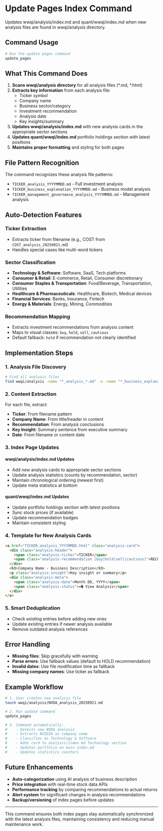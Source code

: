 # Update Pages Index Command

Updates wwqi/analysis/index.md and quant/wwqi/index.md when new analysis files are found in wwqi/analysis directory.

## Command Usage

```bash
# Run the update pages command
update_pages
```

## What This Command Does

1. **Scans wwqi/analysis directory** for all analysis files (*.md, *.html)
2. **Extracts key information** from each analysis file:
   - Ticker symbol
   - Company name  
   - Business sector/category
   - Investment recommendation
   - Analysis date
   - Key insights/summary
3. **Updates wwqi/analysis/index.md** with new analysis cards in the appropriate sector sections
4. **Updates quant/wwqi/index.md** portfolio holdings section with latest positions
5. **Maintains proper formatting** and styling for both pages

## File Pattern Recognition

The command recognizes these analysis file patterns:
- `TICKER_analysis_YYYYMMDD.md` - Full investment analysis
- `TICKER_business_explanation_YYYYMMDD.md` - Business model analysis  
- `TICKER_management_governance_analysis_YYYYMMDD.md` - Management analysis

## Auto-Detection Features

### Ticker Extraction
- Extracts ticker from filename (e.g., COST from `COST_analysis_20250921.md`)
- Handles special cases like multi-word tickers

### Sector Classification
- **Technology & Software**: Software, SaaS, Tech platforms
- **Consumer & Retail**: E-commerce, Retail, Consumer discretionary
- **Consumer Staples & Transportation**: Food/Beverage, Transportation, Utilities
- **Healthcare & Pharmaceuticals**: Healthcare, Biotech, Medical devices
- **Financial Services**: Banks, Insurance, Fintech
- **Energy & Materials**: Energy, Mining, Commodities

### Recommendation Mapping
- Extracts investment recommendations from analysis content
- Maps to visual classes: `buy`, `hold`, `sell`, `cautious`
- Default fallback: `hold` if recommendation not clearly identified

## Implementation Steps

### 1. Analysis File Discovery
```bash
# Find all analysis files
find wwqi/analysis -name "*_analysis_*.md" -o -name "*_business_explanation_*.md" -o -name "*_management_*.md"
```

### 2. Content Extraction
For each file, extract:
- **Ticker**: From filename pattern
- **Company Name**: From title/header in content
- **Recommendation**: From analysis conclusions
- **Key Insight**: Summary sentence from executive summary
- **Date**: From filename or content date

### 3. Index Page Updates

#### wwqi/analysis/index.md Updates
- Add new analysis cards to appropriate sector sections
- Update analysis statistics (counts by recommendation, sector)
- Maintain chronological ordering (newest first)
- Update meta statistics at bottom

#### quant/wwqi/index.md Updates  
- Update portfolio holdings section with latest positions
- Sync stock prices (if available)
- Update recommendation badges
- Maintain consistent styling

### 4. Template for New Analysis Cards

```html
<a href="TICKER_analysis_YYYYMMDD.html" class="analysis-card">
  <div class="analysis-header">
    <span class="analysis-ticker">TICKER</span>
    <span class="analysis-recommendation [buy|hold|sell|cautious]">RECOMMENDATION</span>
  </div>
  <h3>Company Name - Business Description</h3>
  <p class="analysis-insight">Key insight or summary</p>
  <div class="analysis-meta">
    <span class="analysis-date">Month DD, YYYY</span>
    <span class="analysis-status">=� View Analysis</span>
  </div>
</a>
```

### 5. Smart Deduplication
- Check existing entries before adding new ones
- Update existing entries if newer analysis available
- Remove outdated analysis references

## Error Handling

- **Missing files**: Skip gracefully with warning
- **Parse errors**: Use fallback values (default to HOLD recommendation)
- **Invalid dates**: Use file modification time as fallback
- **Missing company names**: Use ticker as fallback

## Example Workflow

```bash
# 1. User creates new analysis file
touch wwqi/analysis/NVDA_analysis_20250921.md

# 2. Run update command  
update_pages

# 3. Command automatically:
#    - Detects new NVDA analysis
#    - Extracts NVIDIA as company name
#    - Classifies as Technology & Software
#    - Adds card to analysis/index.md Technology section
#    - Updates portfolio on main index.md
#    - Updates statistics counters
```

## Future Enhancements

- **Auto-categorization** using AI analysis of business description
- **Price integration** with real-time stock data APIs
- **Performance tracking** by comparing recommendations to actual returns
- **Alert system** for significant changes in analysis recommendations
- **Backup/versioning** of index pages before updates

---

This command ensures both index pages stay automatically synchronized with the latest analysis files, maintaining consistency and reducing manual maintenance work.